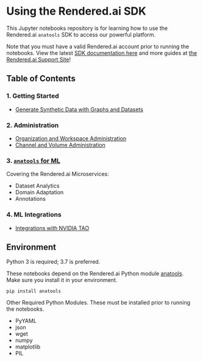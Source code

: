 # Using the Rendered.ai SDK

This Jupyter notebooks repository is for learning how to use the Rendered.ai `anatools` SDK to access our powerful platform. 

Note that you must have a valid Rendered.ai account prior to running the notebooks. View the latest [SDK documentation here](https://sdk.rendered.ai/) and more guides at [the Rendered.ai Support Site](https://support.rendered.ai/)!

## Table of Contents

### 1. Getting Started
- [Generate Synthetic Data with Graphs and Datasets](./1_getting_started/Generate%20Synthetic%20Data%20with%20Graphs%20and%20Datasets.ipynb)


### 2. Administration
- [Organization and Workspace Administration](./2_administration/Organization%20and%20Workspace%20Administration.ipynb)
- [Channel and Volume Administration](./2_administration/Channel%20and%20Volume%20Administration.ipynb)


### 3. [`anatools` for ML](./3_anatools_for_ML)
Covering the Rendered.ai Microservices:
- Dataset Analytics
- Domain Adaptation
- Annotations


### 4. ML Integrations
- [Integrations with NVIDIA TAO](./4_integrations/nvidia-tao)


## Environment
Python 3 is required; 3.7 is preferred.

These notebooks depend on the Rendered.ai Python module [anatools](https://pypi.org/project/anatools/). Make sure you install it in your environment.

<code>pip install anatools</code>

Other Required Python Modules. These must be installed prior to running the notebooks.
- PyYAML
- json
- wget
- numpy
- matplotlib
- PIL